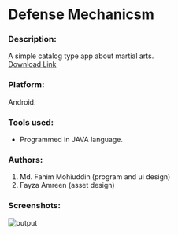 # Defense Mechanicsm

### Description:
A simple catalog type app about martial arts.  
[Download Link](http://www.mediafire.com/file/80iu04g4v3ofrt1/Defense+Mechanism.apk)

### Platform:
Android.

### Tools used:
* Programmed in JAVA language.

### Authors:
1. Md. Fahim Mohiuddin (program and ui design)
2. Fayza Amreen (asset design)

### Screenshots:

![output](https://cloud.githubusercontent.com/assets/6927836/25069315/abf29e7c-229f-11e7-9405-99b45bf2a264.jpg)


